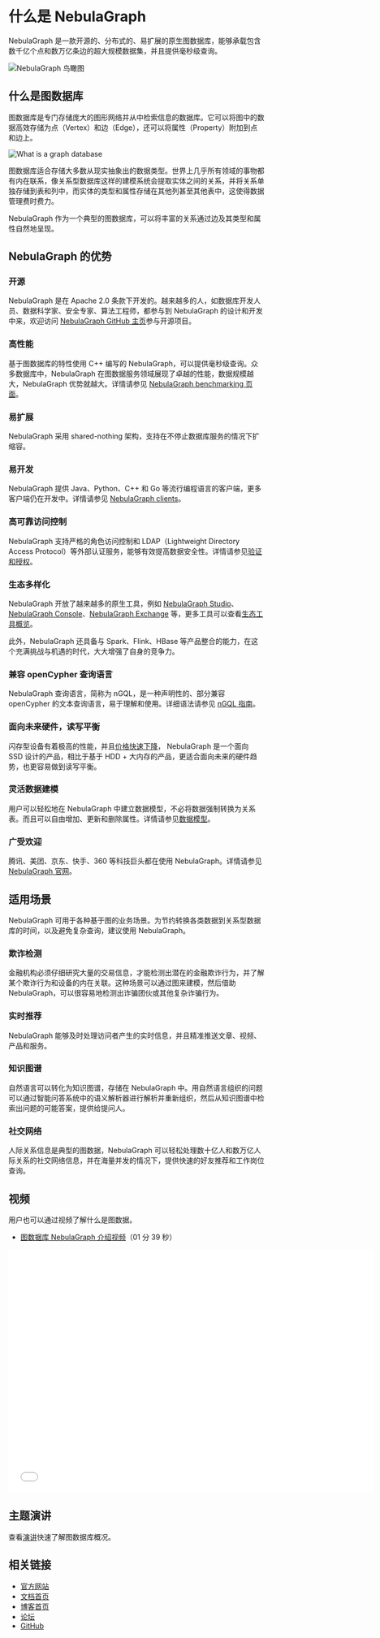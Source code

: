 # 什么是 NebulaGraph

NebulaGraph 是一款开源的、分布式的、易扩展的原生图数据库，能够承载包含数千亿个点和数万亿条边的超大规模数据集，并且提供毫秒级查询。

![NebulaGraph 鸟瞰图](https://docs-cdn.nebula-graph.com.cn/figures/architecture_map_2022-08-08_17-37-15.png)

## 什么是图数据库

图数据库是专门存储庞大的图形网络并从中检索信息的数据库。它可以将图中的数据高效存储为点（Vertex）和边（Edge），还可以将属性（Property）附加到点和边上。

![What is a graph database](https://docs-cdn.nebula-graph.com.cn/docs-2.0/1.introduction/what-is-a-graph-database.png "What is a graph database")

图数据库适合存储大多数从现实抽象出的数据类型。世界上几乎所有领域的事物都有内在联系，像关系型数据库这样的建模系统会提取实体之间的关系，并将关系单独存储到表和列中，而实体的类型和属性存储在其他列甚至其他表中，这使得数据管理费时费力。

NebulaGraph 作为一个典型的图数据库，可以将丰富的关系通过边及其类型和属性自然地呈现。

## NebulaGraph 的优势

### 开源

NebulaGraph 是在 Apache 2.0 条款下开发的。越来越多的人，如数据库开发人员、数据科学家、安全专家、算法工程师，都参与到 NebulaGraph 的设计和开发中来，欢迎访问 [NebulaGraph GitHub 主页](https://github.com/vesoft-inc/nebula)参与开源项目。

### 高性能

基于图数据库的特性使用 C++ 编写的 NebulaGraph，可以提供毫秒级查询。众多数据库中，NebulaGraph 在图数据服务领域展现了卓越的性能，数据规模越大，NebulaGraph 优势就越大。详情请参见 [NebulaGraph benchmarking 页面](https://discuss.nebula-graph.com.cn/t/topic/782)。

### 易扩展

NebulaGraph 采用 shared-nothing 架构，支持在不停止数据库服务的情况下扩缩容。

### 易开发

NebulaGraph 提供 Java、Python、C++ 和 Go 等流行编程语言的客户端，更多客户端仍在开发中。详情请参见 [NebulaGraph clients](../14.client/1.nebula-client.md)。

### 高可靠访问控制

NebulaGraph 支持严格的角色访问控制和 LDAP（Lightweight Directory Access Protocol）等外部认证服务，能够有效提高数据安全性。详情请参见[验证和授权](../7.data-security/1.authentication/1.authentication.md)。

### 生态多样化

NebulaGraph 开放了越来越多的原生工具，例如 [NebulaGraph Studio](https://github.com/vesoft-inc/nebula-studio)、[NebulaGraph Console](https://github.com/vesoft-inc/nebula-console)、[NebulaGraph Exchange](https://github.com/vesoft-inc/nebula-exchange) 等，更多工具可以查看[生态工具概览](../20.appendix/6.eco-tool-version.md)。

此外，NebulaGraph 还具备与 Spark、Flink、HBase 等产品整合的能力，在这个充满挑战与机遇的时代，大大增强了自身的竞争力。

### 兼容 openCypher 查询语言

NebulaGraph 查询语言，简称为 nGQL，是一种声明性的、部分兼容 openCypher 的文本查询语言，易于理解和使用。详细语法请参见 [nGQL 指南](../3.ngql-guide/1.nGQL-overview/1.overview.md)。

### 面向未来硬件，读写平衡

闪存型设备有着极高的性能，并且[价格快速下降](https://blocksandfiles.com/wp-content/uploads/2021/01/Wikibon-SSD-less-than-HDD-in-2026.jpg)，
 NebulaGraph 是一个面向 SSD 设计的产品，相比于基于 HDD + 大内存的产品，更适合面向未来的硬件趋势，也更容易做到读写平衡。

### 灵活数据建模

用户可以轻松地在 NebulaGraph 中建立数据模型，不必将数据强制转换为关系表。而且可以自由增加、更新和删除属性。详情请参见[数据模型](2.data-model.md)。

### 广受欢迎

腾讯、美团、京东、快手、360 等科技巨头都在使用 NebulaGraph。详情请参见 [NebulaGraph 官网](https://nebula-graph.com.cn/)。

## 适用场景

NebulaGraph 可用于各种基于图的业务场景。为节约转换各类数据到关系型数据库的时间，以及避免复杂查询，建议使用 NebulaGraph。

### 欺诈检测

金融机构必须仔细研究大量的交易信息，才能检测出潜在的金融欺诈行为，并了解某个欺诈行为和设备的内在关联。这种场景可以通过图来建模，然后借助 NebulaGraph，可以很容易地检测出诈骗团伙或其他复杂诈骗行为。

### 实时推荐

NebulaGraph 能够及时处理访问者产生的实时信息，并且精准推送文章、视频、产品和服务。

### 知识图谱

自然语言可以转化为知识图谱，存储在 NebulaGraph 中。用自然语言组织的问题可以通过智能问答系统中的语义解析器进行解析并重新组织，然后从知识图谱中检索出问题的可能答案，提供给提问人。

### 社交网络

人际关系信息是典型的图数据，NebulaGraph 可以轻松处理数十亿人和数万亿人际关系的社交网络信息，并在海量并发的情况下，提供快速的好友推荐和工作岗位查询。

## 视频

用户也可以通过视频了解什么是图数据。

- [图数据库 NebulaGraph 介绍视频](https://www.bilibili.com/video/BV1kf4y1v7LM)（01 分 39 秒）

<iframe src="//player.bilibili.com/player.html?aid=287936425&bvid=BV1kf4y1v7LM&cid=259888281&page=1" scrolling="no" border="0" frameborder="no" framespacing="0" allowfullscreen="true" width="720px" height="480px"> </iframe>

## 主题演讲

查看[演讲](https://discuss.nebula-graph.com.cn/t/topic/6420)快速了解图数据库概况。

## 相关链接

- [官方网站](https://www.vesoft.com/cn/)
- [文档首页](https://docs.nebula-graph.com.cn/master/)
- [博客首页](https://nebula-graph.com.cn/posts/)
- [论坛](https://discuss.nebula-graph.com.cn/)
- [GitHub](https://github.com/vesoft-inc)

